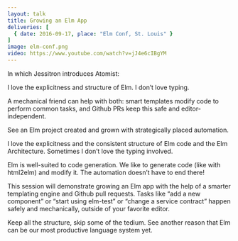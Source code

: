 ```yaml
---
layout: talk
title: Growing an Elm App
deliveries: [
  { date: 2016-09-17, place: "Elm Conf, St. Louis" }
]
image: elm-conf.png
video: https://www.youtube.com/watch?v=jJ4e6cIBgYM
---
```


In which Jessitron introduces Atomist:

I love the explicitness and structure of Elm. I don’t love typing.

A mechanical friend can help with both: smart templates modify code to perform common tasks, and Github PRs keep this safe and editor-independent.

See an Elm project created and grown with strategically placed automation.

I love the explicitness and the consistent structure of Elm code and the Elm Architecture. Sometimes I don’t love the typing involved.

Elm is well-suited to code generation. We like to generate code (like with html2elm) and modify it. The automation doesn’t have to end there!

This session will demonstrate growing an Elm app with the help of a smarter templating engine and Github pull requests. Tasks like “add a new component” or “start using elm-test” or “change a service contract” happen safely and mechanically, outside of your favorite editor.

Keep all the structure, skip some of the tedium. See another reason that Elm can be our most productive language system yet.


